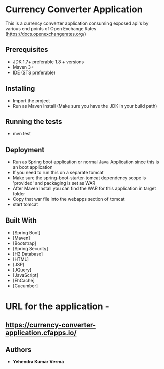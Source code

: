 # Currency Converter Application

This is a currency converter application consuming exposed api's by various end points of Open Exchange Rates (https://docs.openexchangerates.org/)

## Prerequisites

* JDK 1.7+ preferable 1.8 + versions
* Maven 3+
* IDE (STS preferable)

## Installing

* Import the project 
* Run as Maven Install (Make sure you have the JDK in your build path)

## Running the tests

* mvn test

## Deployment

* Run as Spring boot application or normal Java Application since this is an boot application
* If you need to run this on a separate tomcat
* Make sure the spring-boot-starter-tomcat dependency scope is 'provided' and packaging is set as WAR
* After Maven Install you can find the WAR for this application in target folder
* Copy that war file into the webapps section of tomcat
* start tomcat

## Built With

* [Spring Boot]
* [Maven]
* [Bootstrap]
* [Spring Security]
* [H2 Database]
* [HTML]
* [JSP]
* [JQuery]
* [JavaScript]
* [EhCache]
* [Cucumber]

# URL for the application - 
## https://currency-converter-application.cfapps.io/

## Authors

* **Yehendra Kumar Verma**  

